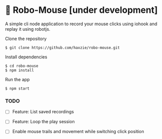# 🤖 Robo-Mouse [under development]
A simple cli node application to record your mouse clicks using iohook and replay 
it using robotjs.

Clone the repository
```
$ git clone https://github.com/haxzie/robo-mouse.git
```

Install dependencies
```
$ cd robo-mouse
$ npm install
```

Run the app
```
$ npm start
```

### TODO
- [ ] Feature: List saved recordings
- [ ] Feature: Loop the play session
- [ ] Enable mouse trails and movement while switching click position

